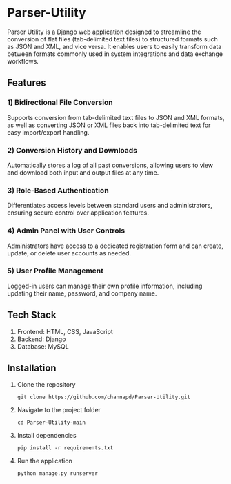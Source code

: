 # Parser-Utility

Parser Utility is a Django web application designed to streamline the conversion of flat files (tab-delimited text files) to structured formats such as JSON and XML, and vice versa. It enables users to easily transform data between formats commonly used in system integrations and data exchange workflows.

## Features

### 1) Bidirectional File Conversion 
   Supports conversion from tab-delimited text files to JSON and XML formats, as well as converting JSON or XML files back into tab-delimited text for easy import/export handling.

### 2) Conversion History and Downloads 
   Automatically stores a log of all past conversions, allowing users to view and download both input and output files at any time.

### 3) Role-Based Authentication 
   Differentiates access levels between standard users and administrators, ensuring secure control over application features.

### 4) Admin Panel with User Controls 
   Administrators have access to a dedicated registration form and can create, update, or delete user accounts as needed.

### 5) User Profile Management 
   Logged-in users can manage their own profile information, including updating their name, password, and company name.

## Tech Stack

1. Frontend: HTML, CSS, JavaScript
2. Backend: Django
3. Database: MySQL

## Installation

1) Clone the repository
   
   ```
   git clone https://github.com/channapd/Parser-Utility.git
   ```

2) Navigate to the project folder

   ```
   cd Parser-Utility-main
   ```

3) Install dependencies

   ```
   pip install -r requirements.txt
   ```

4) Run the application

   ```
   python manage.py runserver
   ```
